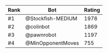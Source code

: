 Rank|Bot|Rating
---|---|---
#1|@Stockfish-MEDIUM|1978
#2|@colinbot|1869
#3|@pawnrobot|1197
#4|@MinOpponentMoves|755
